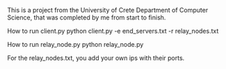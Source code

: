 
This is a project from the University of Crete Department of Computer Science, that was completed by me from start to finish.

How to run client.py
	python client.py -e end_servers.txt -r relay_nodes.txt
	
How to run relay_node.py
	python relay_node.py

For the relay_nodes.txt, you add your own ips with their ports.
